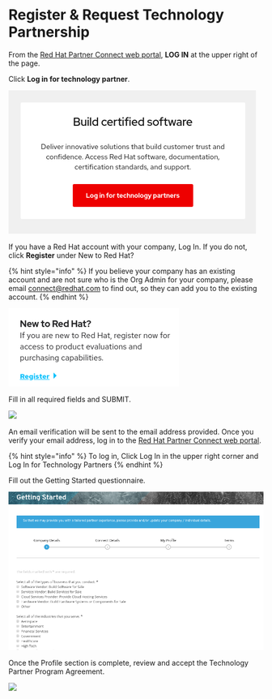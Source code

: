 # Register & Request Technology Partnership

From the [Red Hat Partner Connect web portal](https://connect.redhat.com/), **LOG IN** at the upper right of the page.

Click **Log in for technology partner**.

![](../.gitbook/assets/login1.png)

If you have a Red Hat account with your company, Log In. If you do not, click **Register** under New to Red Hat?

{% hint style="info" %}
If you believe your company has an existing account and are not sure who is the Org Admin for your company, please email connect@redhat.com to find out, so they can add you to the existing account.
{% endhint %}

![](../.gitbook/assets/register1.png)

Fill in all required fields and SUBMIT.

![](https://lh4.googleusercontent.com/WzLeceLrd1WIC3eJOaXlOTokz7RnTspNOkEF2Lm8HLFbp2keIaxe3KFgZXhyITVIDTLzl1q-SIs35PujkDTMvxf58dvvXAIsAg0S-h25SGftOB8kDjGgX_yKlC2LI3gE_K3Qkhgl)

An email verification will be sent to the email address provided. Once you verify your email address, log in to the [Red Hat Partner Connect web portal](https://connect.redhat.com/). 

{% hint style="info" %}
To log in, Click Log In in the upper right corner and Log In for Technology Partners
{% endhint %}

Fill out the Getting Started questionnaire. 

![](../.gitbook/assets/image%20%2812%29.png)

Once the Profile section is complete, review and accept the Technology Partner Program Agreement.

![](https://lh3.googleusercontent.com/8hdw3iQ5HdGNH96CWsNx-74rOu9wCF1wZb2CjbrbPT3RtgsJAToeBiDfIEc5f6hyTOhHlsBZuicZ4hdqE9_aCGMOKwY9GnDbPF9ZiU2CEJMF79Qcd0KV61_ALnqWQ1GjexlSLn6X)

